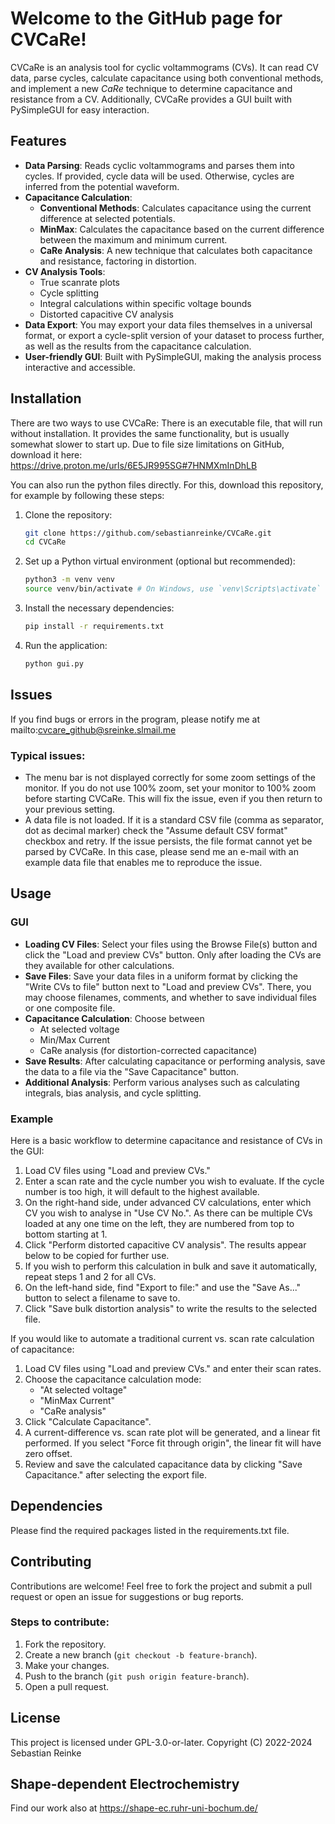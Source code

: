 # Welcome to the GitHub page for CVCaRe!

CVCaRe is an analysis tool for cyclic voltammograms (CVs). It can read CV data, parse cycles, calculate capacitance using both conventional methods, and implement a new *CaRe* technique to determine capacitance and resistance from a CV. Additionally, CVCaRe provides a GUI built with PySimpleGUI for easy interaction.

## Features

- **Data Parsing**: Reads cyclic voltammograms and parses them into cycles. If provided, cycle data will be used. Otherwise, cycles are inferred from the potential waveform.
- **Capacitance Calculation**:
  - **Conventional Methods**: Calculates capacitance using the current difference at selected potentials.
  - **MinMax**: Calculates the capacitance based on the current difference between the maximum and minimum current.
  - **CaRe Analysis**: A new technique that calculates both capacitance and resistance, factoring in distortion.
- **CV Analysis Tools**:
  - True scanrate plots
  - Cycle splitting
  - Integral calculations within specific voltage bounds
  - Distorted capacitive CV analysis
- **Data Export**: You may export your data files themselves in a universal format, or export a cycle-split version of your dataset to process further, as well as the results from the capacitance calculation.
- **User-friendly GUI**: Built with PySimpleGUI, making the analysis process interactive and accessible.

## Installation

There are two ways to use CVCaRe: There is an executable file, that will run without installation. It provides the same functionality, but is usually somewhat slower to start up.
Due to file size limitations on GitHub, download it here: https://drive.proton.me/urls/6E5JR995SG#7HNMXmInDhLB

You can also run the python files directly. For this, download this repository, for example by following these steps:


1. Clone the repository:
    ```bash
    git clone https://github.com/sebastianreinke/CVCaRe.git
    cd CVCaRe
    ```

2. Set up a Python virtual environment (optional but recommended):
    ```bash
    python3 -m venv venv
    source venv/bin/activate # On Windows, use `venv\Scripts\activate`
    ```

3. Install the necessary dependencies:
    ```bash
    pip install -r requirements.txt
    ```

4. Run the application:
    ```bash
    python gui.py
    ```

## Issues
If you find bugs or errors in the program, please notify me at mailto:cvcare_github@sreinke.slmail.me

### Typical issues:
- The menu bar is not displayed correctly for some zoom settings of the monitor. If you do not use 100% zoom, set your monitor to 100% zoom before starting CVCaRe. This will fix the issue, even if you then return to your previous setting.
- A data file is not loaded. If it is a standard CSV file (comma as separator, dot as decimal marker) check the "Assume default CSV format" checkbox and retry. If the issue persists, the file format cannot yet be parsed by CVCaRe.
In this case, please send me an e-mail with an example data file that enables me to reproduce the issue.

## Usage

### GUI

- **Loading CV Files**: Select your files using the Browse File(s) button and click the "Load and preview CVs" button. Only after loading the CVs are they available for other calculations.
- **Save Files**: Save your data files in a uniform format by clicking the "Write CVs to file" button next to "Load and preview CVs". There, you may choose filenames, comments, and whether to save individual files or one composite file.
- **Capacitance Calculation**: Choose between
    - At selected voltage
    - Min/Max Current
    - CaRe analysis (for distortion-corrected capacitance)
- **Save Results**: After calculating capacitance or performing analysis, save the data to a file via the "Save Capacitance" button.
- **Additional Analysis**: Perform various analyses such as calculating integrals, bias analysis, and cycle splitting.

### Example

Here is a basic workflow to determine capacitance and resistance of CVs in the GUI:

1. Load CV files using "Load and preview CVs."
2. Enter a scan rate and the cycle number you wish to evaluate. If the cycle number is too high, it will default to the highest available.
3. On the right-hand side, under advanced CV calculations, enter which CV you wish to analyse in "Use CV No.". As there can be multiple CVs loaded at any one time on the left, they are numbered from top to bottom starting at 1.
4. Click "Perform distorted capacitive CV analysis". The results appear below to be copied for further use.
5. If you wish to perform this calculation in bulk and save it automatically, repeat steps 1 and 2 for all CVs.
6. On the left-hand side, find "Export to file:" and use the "Save As..." button to select a filename to save to.
7. Click "Save bulk distortion analysis" to write the results to the selected file.

If you would like to automate a traditional current vs. scan rate calculation of capacitance:

1. Load CV files using "Load and preview CVs." and enter their scan rates.
2. Choose the capacitance calculation mode: 
    - "At selected voltage"
    - "MinMax Current"
    - "CaRe analysis"
3. Click "Calculate Capacitance".
4. A current-difference vs. scan rate plot will be generated, and a linear fit performed. If you select "Force fit through origin", the linear fit will have zero offset.
5. Review and save the calculated capacitance data by clicking "Save Capacitance." after selecting the export file.

## Dependencies
Please find the required packages listed in the requirements.txt file. 

## Contributing

Contributions are welcome! Feel free to fork the project and submit a pull request or open an issue for suggestions or bug reports.

### Steps to contribute:

1. Fork the repository.
2. Create a new branch (`git checkout -b feature-branch`).
3. Make your changes.
4. Push to the branch (`git push origin feature-branch`).
5. Open a pull request.

## License

This project is licensed under GPL-3.0-or-later.
Copyright (C) 2022-2024  Sebastian Reinke

## Shape-dependent Electrochemistry

Find our work also at https://shape-ec.ruhr-uni-bochum.de/ 

